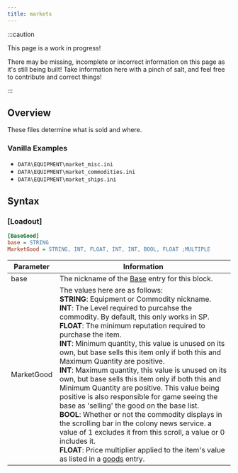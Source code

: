 ```yaml
---
title: markets
---
```


:::caution

This page is a work in progress!

There may be missing, incomplete or incorrect information on this page as it's still being built! Take information here with a pinch of salt, and feel free to contribute and correct things!

:::

## Overview

These files determine what is sold and where.

### Vanilla Examples

* `DATA\EQUIPMENT\market_misc.ini`
* `DATA\EQUIPMENT\market_commodities.ini`
* `DATA\EQUIPMENT\market_ships.ini`

## Syntax

### [Loadout]

```ini
[BaseGood]
base = STRING
MarketGood = STRING, INT, FLOAT, INT, INT, BOOL, FLOAT ;MULTIPLE
```

| Parameter  | Information                                                                                                                                                                                                                                                                                                                                                                                                                                                                  |
| ---------- | ---------------------------------------------------------------------------------------------------------------------------------------------------------------------------------------------------------------------------------------------------------------------------------------------------------------------------------------------------------------------------------------------------------------------------------------------------------------------------- |
| base       | The nickname of the [Base](./bases.md) entry for this block.                                                                                                                                                                                                                                                                                                                                                                                                                 |
| MarketGood | The values here are as follows: <br /> **STRING**: Equipment or Commodity nickname.<br /> **INT**: The Level required to purcahse the commodity. By default, this only works in SP.<br />**FLOAT**: The minimum reputation required to purchase the item.<br />**INT**: Minimum quantity, this value is unused on its own, but base sells this item only if both this and Maximum Quantity are positive.<br />**INT**: Maximum quantity, this value is unused on its own, but base sells this item only if both this and Minimum Quantity are positive. This value being positive is also responsible for game seeing the base as 'selling' the good on the base list.<br />**BOOL**: Whether or not the commodity displays in the scrolling bar in the colony news service. a value of 1 excludes it from this scroll, a value or 0 includes it.<br />**FLOAT**: Price multiplier applied to the item's value as listed in a [goods](./goods.md) entry. |
